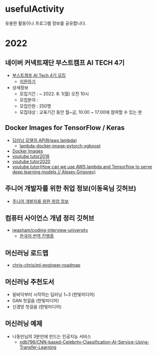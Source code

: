 # usefulActivity
유용한 활동이나 프로그램 정보를 공유합니다.
<br>
# 2022
## 네이버 커넥트재단 부스트캠프 AI TECH 4기
- [부스트캠프 AI Tech 4기 모집](https://apply.connect.or.kr/connect/applyDetail?annoId=20008491)
  - [지원하기](https://apply.connect.or.kr/connect/login/login?annoId=20008491&classId=&jobId=&entTypeCd=010&sysCompanyCd=NX)
- 상세정보
  - 모집기간 : ~ 2022. 8. 1(월) 오전 10시
  - 모집분야 : 
  - 모집인원 : 250명
  - 모집대상 : 교육기간 동안 월~금, 10:00 ~ 17:00에 참여할 수 있는 분
  
## Docker Images for TensorFlow / Keras
- [딥러닝 모델의 API화(aws lambda)](https://aimaster.tistory.com/62)
  - [lambda-docker-image-pytorch-xgboost](https://github.com/gokavak/lambda-docker-image-pytorch-xgboost)  
- [Docker Images](https://hub.docker.com/r/heatonresearch/jupyter-python-r/)
- [youtube tutor2018](https://www.youtube.com/watch?v=_Lo-5SZDDEc)
- [youtube tutor2020](https://www.youtube.com/watch?v=DxET43rUkig)
- [youtube tutor(How can we use AWS lambda and Tensorflow to serve deep learning models // Alexey Grigorev)](https://www.youtube.com/watch?v=k-vgZaNPX5s)


## 주니어 개발자를 위한 취업 정보(이동욱님 깃허브)
- [주니어 개발자를 위한 취업 정보](https://github.com/jojoldu/junior-recruit-scheduler)
## 컴퓨터 사이언스 개념 정리 깃허브
- [jwasham/coding-interview-university](https://github.com/jwasham/coding-interview-university)
  - [한국어 번역 진행중](https://github.com/jwasham/coding-interview-university/issues/118)
## 머신러닝 로드맵
- [chris-chris/ml-engineer-roadmap](https://github.com/chris-chris/ml-engineer-roadmap)
## 머신러닝 추천도서
- 밑바닥부터 시작하는 딥러닝 1~3 (한빛미디어)
- GAN 첫걸음 (한빛미디어)
- 신경망 첫걸음 (한빛미디어)

## 머신러닝 예제

- 나동빈님의 3분만에 만드는 인공지능 서비스
  - [ndb796/CNN-based-Celebrity-Classification-AI-Service-Using-Transfer-Learning
](https://github.com/ndb796/CNN-based-Celebrity-Classification-AI-Service-Using-Transfer-Learning)
